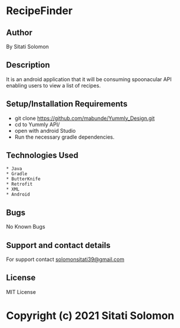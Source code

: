 # RecipeFinder
## Author
By Sitati Solomon

## Description
It is an android application that it will be consuming spoonacular API enabling users to view a list of recipes.

## Setup/Installation Requirements
* git clone https://github.com/mabunde/Yummly_Design.git
* cd to Yummly API/
* open with android Studio
* Run the necessary gradle dependencies.

## Technologies Used
    * Java
    * Gradle
    * ButterKnife
    * Retrofit
    * XML
    * Android
## Bugs
No Known Bugs

## Support and contact details
For support contact solomonsitati39@gmail.com

## License
MIT License

# Copyright (c) 2021 Sitati Solomon